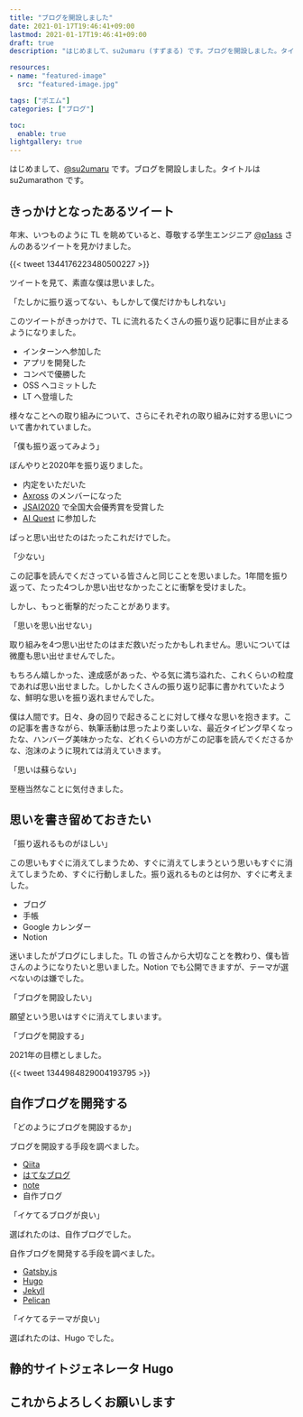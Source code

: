 ```yaml
---
title: "ブログを開設しました"
date: 2021-01-17T19:46:41+09:00
lastmod: 2021-01-17T19:46:41+09:00
draft: true
description: "はじめまして、su2umaru (すずまる) です。ブログを開設しました。タイトルは su2umarathon です。"

resources:
- name: "featured-image"
  src: "featured-image.jpg"

tags: ["ポエム"]
categories: ["ブログ"]

toc:
  enable: true
lightgallery: true
---
```


はじめまして、[@su2umaru](https://twitter.com/su2umaru) です。ブログを開設しました。タイトルは su2umarathon です。

<!--more-->

## きっかけとなったあるツイート

年末、いつものように TL を眺めていると、尊敬する学生エンジニア [@p1ass](https://twitter.com/p1ass) さんのあるツイートを見かけました。

{{< tweet 1344176223480500227 >}}

ツイートを見て、素直な僕は思いました。

「たしかに振り返ってない、もしかして僕だけかもしれない」

このツイートがきっかけで、TL に流れるたくさんの振り返り記事に目が止まるようになりました。

- インターンへ参加した
- アプリを開発した
- コンペで優勝した
- OSS へコミットした
- LT へ登壇した

様々なことへの取り組みについて、さらにそれぞれの取り組みに対する思いについて書かれていました。

「僕も振り返ってみよう」

ぼんやりと2020年を振り返りました。

- 内定をいただいた
- [Axross](https://axross-recipe.com/) のメンバーになった
- [JSAI2020](https://www.ai-gakkai.or.jp/jsai2020/) で全国大会優秀賞を受賞した
- [AI Quest](https://signate.jp/lp/ai-quest/2020) に参加した

ぱっと思い出せたのはたったこれだけでした。

「少ない」

この記事を読んでくださっている皆さんと同じことを思いました。1年間を振り返って、たった4つしか思い出せなかったことに衝撃を受けました。

しかし、もっと衝撃的だったことがあります。

「思いを思い出せない」

取り組みを4つ思い出せたのはまだ救いだったかもしれません。思いについては微塵も思い出せませんでした。

もちろん嬉しかった、達成感があった、やる気に満ち溢れた、これくらいの粒度であれば思い出せました。しかしたくさんの振り返り記事に書かれていたような、鮮明な思いを振り返れませんでした。

僕は人間です。日々、身の回りで起きることに対して様々な思いを抱きます。この記事を書きながら、執筆活動は思ったより楽しいな、最近タイピング早くなったな、ハンバーグ美味かったな、どれくらいの方がこの記事を読んでくださるかな、泡沫のように現れては消えていきます。

「思いは蘇らない」

至極当然なことに気付きました。

## 思いを書き留めておきたい

「振り返れるものがほしい」

この思いもすぐに消えてしまうため、すぐに消えてしまうという思いもすぐに消えてしまうため、すぐに行動しました。振り返れるものとは何か、すぐに考えました。

- ブログ
- 手帳
- Google カレンダー
- Notion

迷いましたがブログにしました。TL の皆さんから大切なことを教わり、僕も皆さんのようになりたいと思いました。Notion でも公開できますが、テーマが選べないのは嫌でした。

「ブログを開設したい」

願望という思いはすぐに消えてしまいます。

「ブログを開設する」

2021年の目標としました。

{{< tweet 1344984829004193795 >}}

## 自作ブログを開発する

「どのようにブログを開設するか」

ブログを開設する手段を調べました。

- [Qiita](https://qiita.com/)
- [はてなブログ](https://hatenablog.com/)
- [note](https://note.com/)
- 自作ブログ

「イケてるブログが良い」

選ばれたのは、自作ブログでした。

自作ブログを開発する手段を調べました。

- [Gatsby.js](https://www.gatsbyjs.com/)
- [Hugo](https://gohugo.io/)
- [Jekyll](http://jekyllrb-ja.github.io/)
- [Pelican](https://docs.getpelican.com/en/latest/)

「イケてるテーマが良い」

選ばれたのは、Hugo でした。

## 静的サイトジェネレータ Hugo

## これからよろしくお願いします